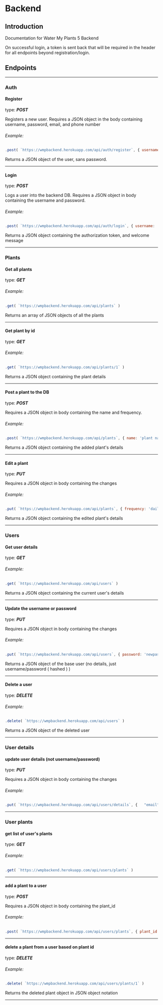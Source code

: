 # Backend
## Introduction
Documentation for Water My Plants 5 Backend

On successful login, a token is sent back that will be required in the header for all endpoints beyond registration/login.
## Endpoints
---
### Auth
#### Register
type:  **_POST_**

Registers a new user. Requires a JSON object in the body containing username, password, email, and phone number
###### Example:
```js
.post( `https://wmpbackend.herokuapp.com/api/auth/register`, { username: 'user', password: 'pass', email: 'some@email.com', phone: '1234567890' } )
```
Returns a JSON object of the user, sans password.

---
#### Login
type:  **_POST_**

Logs a user into the backend DB. Requires a JSON object in body containing the username and password.
###### Example:
```js
.post( `https://wmpbackend.herokuapp.com/api/auth/login`, { username: 'user', password: 'pass' } )
```
Returns a JSON object containing the authorization token, and welcome message

---
### Plants
#### Get all plants
type: **_GET_**

###### Example:
```js
.get( `https://wmpbackend.herokuapp.com/api/plants` )
```
Returns an array of JSON objects of all the plants

---
#### Get plant by id
type: **_GET_**

###### Example:
```js
.get( `https://wmpbackend.herokuapp.com/api/plants/1` )
```
Returns a JSON object containing the plant details

---
#### Post a plant to the DB
type: **_POST_**

Requires a JSON object in body containing the name and frequency.
###### Example:
```js
.post( `https://wmpbackend.herokuapp.com/api/plants`, { name: 'plant name', frequency: 'weekly' } )
```
Returns a JSON object containing the added plant's details

---
#### Edit a plant
type: **_PUT_**

Requires a JSON object in body containing the changes
###### Example:
```js
.put( `https://wmpbackend.herokuapp.com/api/plants`, { frequency: 'daily' } )
```
Returns a JSON object containing the edited plant's details

---
### Users
#### Get user details
type:  **_GET_**

###### Example:
```js
.get( `https://wmpbackend.herokuapp.com/api/users` )
```
Returns a JSON object containing the current user's details

---
#### Update the username or password
type:  **_PUT_**

Requires a JSON object in body containing the changes
###### Example:
```js
.put( `https://wmpbackend.herokuapp.com/api/users`, { password: 'newpass' } )
```
Returns a JSON object of the base user (no details, just username/password ( hashed ) )

---
#### Delete a user
type:  **_DELETE_**

###### Example:
```js
.delete( `https://wmpbackend.herokuapp.com/api/users` )
```
Returns a JSON object of the deleted user

---
### User details
#### update user details (not username/password)
type:  **_PUT_**


Requires a JSON object in body containing the changes
###### Example:
```js
.put( `https://wmpbackend.herokuapp.com/api/users/details`, {	"email": new@mail.com" } )
```
---
### User plants
#### get list of user's plants
type: **_GET_**

###### Example:
```js
.get( `https://wmpbackend.herokuapp.com/api/users/plants` )
```
---
#### add a plant to a user
type: **_POST_**


Requires a JSON object in body containing the plant_id
###### Example:
```js
.post( `https://wmpbackend.herokuapp.com/api/users/plants`, { plant_id: 1 } )
```
---
#### delete a plant from a user based on plant id
type: **_DELETE_**

###### Example:
```js
.delete( `https://wmpbackend.herokuapp.com/api/users/plants/1` )
```
Returns the deleted plant object in JSON object notation

---
